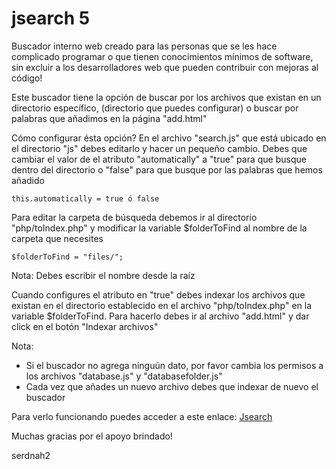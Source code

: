 jsearch 5
=======

Buscador interno web creado para las personas que se les hace complicado programar o que tienen conocimientos mínimos de software, sin excluir a los desarrolladores web que pueden contribuir con mejoras al código!

Este buscador tiene la opción de buscar por los archivos que existan en un directorio específico, (directorio que puedes configurar)
o buscar por palabras que añadimos en la página "add.html"

Cómo configurar ésta opción?
En el archivo "search.js" que está ubicado en el directorio "js" debes editarlo y hacer un pequeño cambio.
Debes que cambiar el valor de el atributo "automatically" a "true" para que busque dentro del directorio o "false" para que busque por las palabras que hemos añadido

    this.automatically = true ó false
    
Para editar la carpeta de búsqueda debemos ir al directorio "php/toIndex.php" y modificar la variable $folderToFind al nombre de la carpeta que necesites

    $folderToFind = "files/";
    
Nota:
Debes escribir el nombre desde la raíz

Cuando configures el atributo en "true" debes indexar los archivos que existan en el directorio establecido en el archivo "php/toIndex.php" en la variable $folderToFind. Para hacerlo debes ir al archivo "add.html" y dar click en el botón "Indexar archivos"

Nota:
- Si el buscador no agrega ninguún dato, por favor cambia los permisos a los archivos "database.js" y "databasefolder.js"
- Cada vez que añades un nuevo archivo debes que indexar de nuevo el buscador

Para verlo funcionando puedes acceder a este enlace:
[Jsearch](http://www.cornersopensource.com/jsearch_v5)

Muchas gracias por el apoyo brindado!

serdnah2

